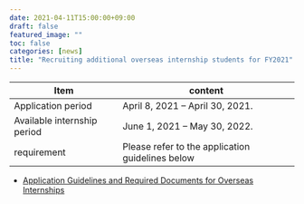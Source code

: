 ```yaml
---
date: 2021-04-11T15:00:00+09:00
draft: false
featured_image: ""
toc: false
categories: [news]
title: "Recruiting additional overseas internship students for FY2021"
---
```


| Item                        | content                         |
| --------------------------- | ------------------------------- |
| Application period          | April 8, 2021 – April 30, 2021. |
| Available internship period | June 1, 2021 – May 30, 2022.    |
| requirement                 | Please refer to the application guidelines below |

- [Application Guidelines and Required Documents for Overseas Internships](../required-docs.md)
